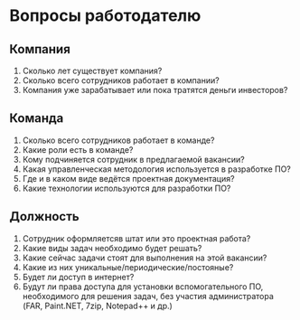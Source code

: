 
# Вопросы работодателю

## Компания

1. Сколько лет существует компания?
1. Сколько всего сотрудников работает в компании?
1. Компания уже зарабатывает или пока тратятся деньги инвесторов?

## Команда

1. Сколько всего сотрудников работает в команде?
1. Какие роли есть в команде?
1. Кому подчиняется сотрудник в предлагаемой вакансии?
1. Какая управленческая методология используется в разработке ПО?
1. Где и в каком виде ведётся проектная документация?
1. Какие технологии используются для разработки ПО?

## Должность

1. Сотрудник оформляетсяв штат или это проектная работа?
2. Какие виды задач необходимо будет решать?
1. Какие сейчас задачи стоят для выполнения на этой вакансии?
1. Какие из них уникальные/периодические/постояные?
1. Будет ли доступ в интернет?
1. Будут ли права доступа для установки вспомогательного ПО, необходимого для решения задач, без участия администратора (FAR, Paint.NET, 7zip, Notepad++ и др.)

